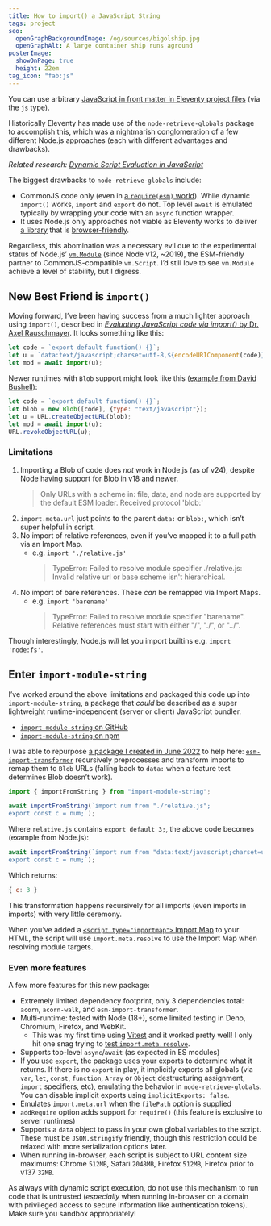 ```yaml
---
title: How to import() a JavaScript String
tags: project
seo:
  openGraphBackgroundImage: /og/sources/bigolship.jpg
  openGraphAlt: A large container ship runs aground
posterImage:
  showOnPage: true
  height: 22em
tag_icon: "fab:js"
---
```

You can use arbitrary [JavaScript in front matter in Eleventy project files](https://www.11ty.dev/docs/data-frontmatter/#java-script-front-matter) (via the  `js` type).

Historically Eleventy has made use of the `node-retrieve-globals` package to accomplish this, which was a nightmarish conglomeration of a few different Node.js approaches (each with different advantages and drawbacks).

_Related research: [Dynamic Script Evaluation in JavaScript](https://github.com/zachleat/javascript-eval-modules)_

The biggest drawbacks to `node-retrieve-globals` include:

- CommonJS code only (even in [a `require(esm)` world](https://joyeecheung.github.io/blog/2024/03/18/require-esm-in-node-js/)). While dynamic `import()` works, `import` and `export` do not. Top level `await` is emulated typically by wrapping your code with an `async` function wrapper.
- It uses Node.js only approaches not viable as Eleventy works to deliver [a library](https://fediverse.zachleat.com/@zachleat/114434795493653605) that is [browser-friendly](https://neighborhood.11ty.dev/@11ty/114519676689929120).

Regardless, this abomination was a necessary evil due to the experimental status of Node.js’ [`vm.Module`](https://nodejs.org/docs/latest/api/vm.html#class-vmmodule) (since Node v12, ~2019), the ESM-friendly partner to CommonJS-compatible `vm.Script`. I’d still love to see `vm.Module` achieve a level of stability, but I digress.

## New Best Friend is `import()`

Moving forward, I’ve been having success from a much lighter approach using `import()`, described in [_Evaluating JavaScript code via import()_ by Dr. Axel Rauschmayer](https://2ality.com/2019/10/eval-via-import.html). It looks something like this:

```js
let code = `export default function() {}`;
let u = `data:text/javascript;charset=utf-8,${encodeURIComponent(code)}`;
let mod = await import(u);
```

Newer runtimes with `Blob` support might look like this ([example from David Bushell](https://github.com/dbushell/dinossr/blob/f555a4231c230aebc563194fc88778eb58270879/src/bundle/import.ts#L13-L16)):

```js
let code = `export default function() {}`;
let blob = new Blob([code], {type: "text/javascript"});
let u = URL.createObjectURL(blob);
let mod = await import(u);
URL.revokeObjectURL(u);
```

### Limitations

1. Importing a Blob of code does _not_ work in Node.js (as of v24), despite Node having support for Blob in v18 and newer.
	> Only URLs with a scheme in: file, data, and node are supported by the default ESM loader. Received protocol \'blob:\'
1. `import.meta.url` just points to the parent `data:` or `blob:`, which isn’t super helpful in script.
1. No import of relative references, even if you’ve mapped it to a full path via an Import Map.
	- e.g. `import './relative.js'`
		> TypeError: Failed to resolve module specifier ./relative.js: Invalid relative url or base scheme isn't hierarchical.
1. No import of bare references. These _can_ be remapped via Import Maps.
	- e.g. `import 'barename'`
		> TypeError: Failed to resolve module specifier "barename". Relative references must start with either "/", "./", or "../".

Though interestingly, Node.js _will_ let you import builtins e.g. `import 'node:fs'`.

## Enter `import-module-string`

I’ve worked around the above limitations and packaged this code up into `import-module-string`, a package that _could_ be described as a super lightweight runtime-independent (server or client) JavaScript bundler.

- [`import-module-string` on GitHub](https://github.com/zachleat/import-module-string)
- [`import-module-string` on npm](https://www.npmjs.com/package/import-module-string)

I was able to repurpose [a package I created in June 2022](/web/esm-import-transformer/) to help here: [`esm-import-transformer`](https://github.com/zachleat/esm-import-transformer) recursively preprocesses and transform imports to remap them to `Blob` URLs (falling back to `data:` when a feature test determines Blob doesn’t work).

```js
import { importFromString } from "import-module-string";

await importFromString(`import num from "./relative.js";
export const c = num;`);
```

Where `relative.js` contains `export default 3;`, the above code becomes (example from Node.js):

```js
await importFromString(`import num from "data:text/javascript;charset=utf-8,export%20default%203%3B";
export const c = num;`);
```

Which returns:

```js
{ c: 3 }
```

This transformation happens recursively for all imports (even imports in imports) with very little ceremony.

When you’ve added a [`<script type="importmap">` Import Map](https://developer.mozilla.org/en-US/docs/Web/HTML/Reference/Elements/script/type/importmap) to your HTML, the script will use `import.meta.resolve` to use the Import Map when resolving module targets.

### Even more features

A few more features for this new package:

- Extremely limited dependency footprint, only 3 dependencies total: `acorn`, `acorn-walk`, and `esm-import-transformer`.
- Multi-runtime: tested with Node (18+), some limited testing in Deno, Chromium, Firefox, and WebKit.
	- This was my first time using [Vitest](https://vitest.dev/) and it worked pretty well! I only hit one snag trying to [test `import.meta.resolve`](https://github.com/vitest-dev/vitest/issues/6953).
- Supports top-level `async`/`await` (as expected in ES modules)
- If you use `export`, the package uses your exports to determine what it returns. If there is no `export` in play, it implicitly exports all globals (via `var`, `let`, `const`, `function`, `Array` or `Object` destructuring assignment, `import` specifiers, etc), emulating the behavior in `node-retrieve-globals`. You can disable implicit exports using `implicitExports: false`.
- Emulates `import.meta.url` when the `filePath` option is supplied
- `addRequire` option adds support for `require()` (this feature is exclusive to server runtimes)
- Supports a `data` object to pass in your own global variables to the script. These must be `JSON.stringify` friendly, though this restriction could be relaxed with more serialization options later.
- When running in-browser, each script is subject to URL content size maximums: Chrome `512MB`, Safari `2048MB`, Firefox `512MB`, Firefox prior to v137 `32MB`.

As always with dynamic script execution, do not use this mechanism to run code that is untrusted (_especially_ when running in-browser on a domain with privileged access to secure information like authentication tokens). Make sure you sandbox appropriately!